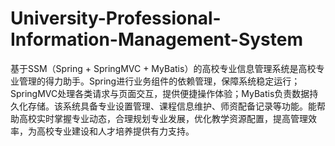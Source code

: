 # University-Professional-Information-Management-System
基于SSM（Spring + SpringMVC + MyBatis）的高校专业信息管理系统是高校专业管理的得力助手。Spring进行业务组件的依赖管理，保障系统稳定运行；SpringMVC处理各类请求与页面交互，提供便捷操作体验；MyBatis负责数据持久化存储。该系统具备专业设置管理、课程信息维护、师资配备记录等功能。能帮助高校实时掌握专业动态，合理规划专业发展，优化教学资源配置，提高管理效率，为高校专业建设和人才培养提供有力支持。
